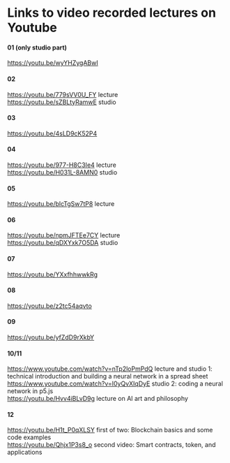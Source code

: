 # Links to video recorded lectures on Youtube

#### 01 (only studio part)
https://youtu.be/wyYHZygABwI
#### 02
https://youtu.be/779sVV0U_FY lecture  
https://youtu.be/sZBLtyRamwE studio
#### 03
https://youtu.be/4sLD9cK52P4
#### 04
https://youtu.be/977-H8C3Ie4 lecture  
https://youtu.be/H031L-8AMN0 studio

#### 05
https://youtu.be/blcTgSw7tP8 lecture  

#### 06
https://youtu.be/npmJFTEe7CY lecture  
https://youtu.be/qDXYxk7O5DA studio

#### 07
https://youtu.be/YXxfhhwwkRg  

#### 08
https://youtu.be/z2tc54aqvto  

#### 09
https://youtu.be/yfZdD9rXkbY  

#### 10/11
https://www.youtube.com/watch?v=nTp2loPmPdQ lecture and studio 1: technical introduction and building a neural network in a spread sheet
https://www.youtube.com/watch?v=I0yQvXIqDyE studio 2: coding a neural network in p5.js  
https://youtu.be/Hvv4iBLvD9g lecture on AI art and philosophy

#### 12
https://youtu.be/H1t_P0qXLSY first of two: Blockchain basics and some code examples  
https://youtu.be/Qhjx1P3s8_o second video: Smart contracts, token, and applications



